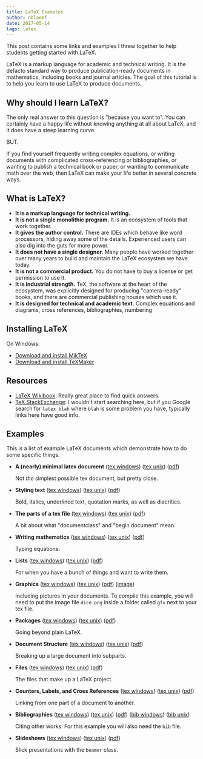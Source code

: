 ```yaml
---
title: LaTeX Examples
author: nbloomf
date: 2017-05-14
tags: latex
---
```


This post contains some links and examples I threw together to help students getting started with LaTeX.

LaTeX is a markup language for academic and technical writing. It is the defacto standard way to produce publication-ready documents in mathematics, including books and journal articles. The goal of this tutorial is to help you learn to use LaTeX to produce documents.


Why should I learn LaTeX?
-------------------------

The only real answer to this question is "because you want to". You can certainly have a happy life without knowing anything at all about LaTeX, and it does have a steep learning curve.

BUT.

If you find yourself frequently writing complex equations, or writing documents with complicated cross-referencing or bibliographies, or wanting to publish a technical book or paper, or wanting to communicate math over the web, then LaTeX can make your life better in several concrete ways.


What is LaTeX?
--------------

* **It is a markup language for technical writing.**
* **It is not a single monolithic program.** It is an ecosystem of tools that work together.
* **It gives the author control.** There are IDEs which behave like word processors, hiding away some of the details. Experienced users can also dig into the guts for more power.
* **It does not have a single designer.** Many people have worked together over many years to build and maintain the LaTeX ecosystem we have today.
* **It is not a commercial product.** You do not have to buy a license or get permission to use it.
* **It is industrial strength.** TeX, the software at the heart of the ecosystem, was explicitly designed for producing "camera-ready" books, and there are commercial publishing houses which use it.
* **It is designed for technical and academic text.** Complex equations and diagrams, cross references, bibliographies, numbering


Installing LaTeX
----------------

On Windows:

* [Download and install MikTeX](http://www.miktex.org/download)
* [Download and install TeXMaker](http://www.xm1math.net/texmaker/download.html)


Resources
---------

* [LaTeX Wikibook](https://en.wikibooks.org/wiki/LaTeX): Really great place to find quick answers.
* [TeX StackExchange](http://tex.stackexchange.com/): I wouldn't start searching here, but if you Google search for ``latex blah`` where ``blah`` is some problem you have, typically links here have good info.


Examples
--------

This is a list of example LaTeX documents which demonstrate how to do some specific things.

* **A (nearly) minimal latex document** ([tex windows](/raw/tex/win/examples/hello.tex)) ([tex unix](/raw/tex/unix/examples/hello.tex)) ([pdf](/pdf/tex-examples/hello.pdf))

    Not *the* simplest possible tex document, but pretty close.

* **Styling text** ([tex windows](/raw/tex/win/examples/text.tex)) ([tex unix](/raw/tex/unix/examples/text.tex)) ([pdf](/pdf/tex-examples/text.pdf))

    Bold, italics, underlined text, quotation marks, as well as diacritics.

* **The parts of a tex file** ([tex windows](/raw/tex/win/examples/format.tex)) ([tex unix](/raw/tex/unix/examples/format.tex)) ([pdf](/pdf/tex-examples/format.pdf))

    A bit about what "documentclass" and "begin document" mean.

* **Writing mathematics** ([tex windows](/raw/tex/win/examples/math.tex)) ([tex unix](/raw/tex/unix/examples/math.tex)) ([pdf](/pdf/tex-examples/math.pdf))

    Typing equations.

* **Lists** ([tex windows](/raw/tex/win/examples/lists.tex)) ([tex unix](/raw/tex/unix/examples/lists.tex)) ([pdf](/pdf/tex-examples/lists.pdf))

    For when you have a bunch of things and want to write them.

* **Graphics** ([tex windows](/raw/tex/win/examples/graphics.tex)) ([tex unix](/raw/tex/unix/examples/graphics.tex)) ([pdf](/pdf/tex-examples/graphics.pdf)) ([image](/raw/gfx/tex-examples/dice.png))

    Including pictures in your documents. To compile this example, you will need to put the image file ``dice.png`` inside a folder called ``gfx`` next to your tex file.

* **Packages** ([tex windows](/raw/tex/win/examples/packages.tex)) ([tex unix](/raw/tex/unix/examples/packages.tex)) ([pdf](/pdf/tex-examples/packages.pdf))

    Going beyond plain LaTeX.

* **Document Structure** ([tex windows](/raw/tex/win/examples/structure.tex)) ([tex unix](/raw/tex/unix/examples/structure.tex)) ([pdf](/pdf/tex-examples/structure.pdf))

    Breaking up a large document into subparts.

* **Files** ([tex windows](/raw/tex/win/examples/files.tex)) ([tex unix](/raw/tex/unix/examples/files.tex)) ([pdf](/pdf/tex-examples/files.pdf))

    The files that make up a LaTeX project.

* **Counters, Labels, and Cross References** ([tex windows](/raw/tex/win/examples/counters.tex)) ([tex unix](/raw/tex/unix/examples/counters.tex)) ([pdf](/pdf/tex-examples/counters.pdf))

    Linking from one part of a document to another.

* **Bibliographies** ([tex windows](/raw/tex/win/examples/citations.tex)) ([tex unix](/raw/tex/unix/examples/citations.tex)) ([pdf](/pdf/tex-examples/citations.pdf)) ([bib windows](/raw/tex/win/examples/citations.bib)) ([bib unix](/raw/tex/unix/examples/citations.bib))

    Citing other works. For this example you will also need the ``bib`` file.

* **Slideshows** ([tex windows](/raw/tex/win/examples/slides.tex)) ([tex unix](/raw/tex/unix/examples/slides.tex)) ([pdf](/pdf/tex-examples/slides.pdf))

    Slick presentations with the ``beamer`` class.
